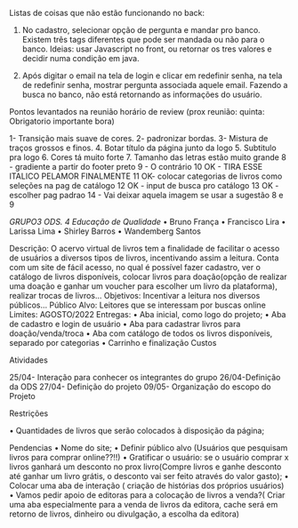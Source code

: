 
Listas de coisas que não estão funcionando no back:

1. No cadastro, selecionar opção de pergunta e mandar pro banco. Existem três tags diferentes que pode ser mandada ou não para o banco. Ideias: usar Javascript no front, ou retornar os tres valores e decidir numa condição em java.

2. Após digitar o email na tela de login e clicar em redefinir senha, na tela de redefinir senha, mostrar pergunta associada aquele email. Fazendo a busca no banco, não está
retornando as informações do usuário.










Pontos levantados na reunião  horário de review (prox reunião: quinta: Obrigatorio importante bora)

1- Transição mais suave de cores. 
2- padronizar bordas. 
3- Mistura de traços grossos e finos.
4. Botar título da página junto da logo
5. Subtitulo pra logo
6. Cores tá muito forte
7. Tamanho das letras estão muito grande
8 - gradiente a partir do footer preto
9 - O contrário
10  OK - TIRA ESSE ITALICO PELAMOR FINALMENTE
11 OK- colocar categorias de livros como seleções na pag de catálogo
12 OK - input de busca pro catálogo
13 OK - escolher pag padrao 
14 - Vai deixar aquela imagem se usar a sugestão 8 e 9





*GRUPO3
ODS. 4 Educação de Qualidade*
• Bruno França
• Francisco Lira
• Larissa Lima
• Shirley Barros
• Wandemberg Santos      

Descrição: O acervo virtual de livros tem a finalidade de facilitar o acesso de usuários a diversos tipos de livros, incentivando assim a leitura. Conta com um site de fácil acesso, no qual é possível fazer cadastro, ver o catálogo de livros disponíveis, colocar livros para doação(opção de realizar uma doação e ganhar um voucher para escolher um livro da plataforma), realizar trocas de livros...
Objetivos: Incentivar a leitura nos diversos públicos...
Público Alvo: Leitores que se interessam por buscas online
Limites: AGOSTO/2022
Entregas:
• Aba inicial, como logo do projeto;
• Aba de cadastro e login de usuário
• Aba para cadastrar livros para doação/venda/troca
• Aba com catálogo de todos os livros disponíveis, separado por categorias
• Carrinho e finalização
Custos

Atividades

25/04- Interação para conhecer os integrantes do grupo
26/04-Definição da ODS
27/04- Definição do projeto
09/05- Organização do escopo do Projeto

Restrições

• Quantidades de livros que serão colocados à disposição da página;

Pendencias
• Nome do site;
• Definir público alvo (Usuários que pesquisam livros para comprar online??!!)
• Gratificar o usuário: se o usuário comprar x livros ganhará um desconto no prox livro(Compre livros e ganhe desconto até ganhar um livro grátis, o desconto vai ser feito através do valor gasto);
• Colocar uma aba de interação ( criação de histórias dos próprios usuários)
• Vamos pedir apoio de editoras para a colocação de livros a venda?( Criar uma aba especialmente para a venda de livros da editora, cache será em retorno de livros, dinheiro ou divulgação, a escolha da editora)
